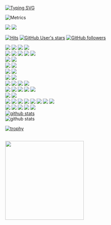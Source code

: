[![Typing SVG](https://readme-typing-svg.herokuapp.com?font=League+Script&size=25&lines=I+believe+I+can+flutter)](https://git.io/typing-svg)

<!-- https://metrics.lecoq.io/ -->
![Metrics](https://metrics.lecoq.io/xpwmaosldk?template=classic&base.header=0&achievements=1&introduction=1&stackoverflow=1&base.indepth=false&achievements.threshold=C&achievements.secrets=true&achievements.display=compact&achievements.limit=0&introduction.title=true&stackoverflow.user=8912043&stackoverflow.sections=answers-top&stackoverflow.limit=2&stackoverflow.lines=2&stackoverflow.lines.snippet=3&config.timezone=Asia%2FTokyo)


<a href="https://blogdeveloperspot.blogspot.com" target="_blank"><img src="https://img.shields.io/badge/Blogger-FF5722?style=for-the-badge&logo=blogger&logoColor=white"/></a>
<a href="https://stackoverflow.com/users/8912043/taz" target="_blank"><img src="https://img.shields.io/badge/Stack_Overflow-FE7A16?style=for-the-badge&logo=stack-overflow&logoColor=white"/></a>
<br>

<!-- ### Hi there 👋 -->
[![Hits](https://hits.seeyoufarm.com/api/count/incr/badge.svg?url=https%3A%2F%2Fgithub.com%2Fxpwmaosldk&count_bg=%23FA0000&title_bg=%23555555&icon=github.svg&icon_color=%23FFFFFF&title=welcome&edge_flat=false)](https://blogdeveloperspot.blogspot.com)
[![GitHub User's stars](https://img.shields.io/github/stars/xpwmaosldk?style=social)](https://blogdeveloperspot.blogspot.com)
[![GitHub followers](https://img.shields.io/github/followers/xpwmaosldk?style=social)](https://blogdeveloperspot.blogspot.com)

<!-- [![My First pub.dev package]()](https://pub.dev/packages/number_pagination)<br> -->

<a href="#" target="_blank"><img src="https://img.shields.io/badge/Dart-0175C2?style=for-the-badge&logo=dart&logoColor=white"/></a>
<a href="#" target="_blank"><img src="https://img.shields.io/badge/Java-ED8B00?style=for-the-badge&logo=java&logoColor=white"/></a>
<a href="#" target="_blank"><img src="https://img.shields.io/badge/Kotlin-0095D5?&style=for-the-badge&logo=kotlin&logoColor=white"/></a>
<a href="#" target="_blank"><img src="https://img.shields.io/badge/JavaScript-323330?style=for-the-badge&logo=javascript&logoColor=F7DF1E"/></a>
<br>
<a href="#" target="_blank"><img src="https://img.shields.io/badge/Flutter-02569B?style=for-the-badge&logo=flutter&logoColor=white"/></a> 
<a href="#" target="_blank"><img src="https://img.shields.io/badge/Spring_Boot-F2F4F9?style=for-the-badge&logo=spring-boot"/></a>
<a href="#" target="_blank"><img src="https://img.shields.io/badge/Vue.js-35495E?style=for-the-badge&logo=vuedotjs&logoColor=4FC08D"/></a>
<a href="#" target="_blank"><img src="https://img.shields.io/badge/Node.js-339933?style=for-the-badge&logo=nodedotjs&logoColor=white"/></a>
<a href="#" target="_blank"><img src="https://img.shields.io/badge/React-20232A?style=for-the-badge&logo=react&logoColor=61DAFB"/></a>
<br>
<a href="#" target="_blank"><img src="https://img.shields.io/badge/Android-3DDC84?style=for-the-badge&logo=android&logoColor=white"/></a>
<a href="#" target="_blank"><img src="https://img.shields.io/badge/iOS-000000?style=for-the-badge&logo=ios&logoColor=white"/></a>
<br>
<a href="#" target="_blank"><img src="https://img.shields.io/badge/Google_Play-414141?style=for-the-badge&logo=google-play&logoColor=white"/></a>
<a href="#" target="_blank"><img src="https://img.shields.io/badge/App_Store-0D96F6?style=for-the-badge&logo=app-store&logoColor=white"/></a>
<br>
<a href="#" target="_blank"><img src="https://img.shields.io/badge/iBeacon-3D7EBB?style=for-the-badge&logo=iBeacon&logoColor=white"/></a>
<a href="#" target="_blank"><img src="https://img.shields.io/badge/JSON%20Web%20Tokens-000000?style=for-the-badge&logo=JSON%20Web%20Tokens&logoColor=white"/></a>
<br>
<a href="#" target="_blank"><img src="https://img.shields.io/badge/gradle-02303A?style=for-the-badge&logo=gradle&logoColor=white"/></a>
<a href="#" target="_blank"><img src="https://img.shields.io/badge/apache_maven-C71A36?style=for-the-badge&logo=apachemaven&logoColor=white"/></a>
<br>
<a href="#" target="_blank"><img src="https://img.shields.io/badge/Amazon_AWS-FF9900?style=for-the-badge&logo=amazonaws&logoColor=white"/></a>
<a href="#" target="_blank"><img src="https://img.shields.io/badge/firebase-ffca28?style=for-the-badge&logo=firebase&logoColor=black"/></a>
<a href="#" target="_blank"><img src="https://img.shields.io/badge/Nginx-009639?style=for-the-badge&logo=nginx&logoColor=white"/></a>
<a href="#" target="_blank"><img src="https://img.shields.io/badge/Jenkins-D24939?style=for-the-badge&logo=Jenkins&logoColor=white"/></a>
<br>
<a href="#" target="_blank"><img src="https://img.shields.io/badge/MariaDB-003545?style=for-the-badge&logo=mariadb&logoColor=white"/></a>
<a href="#" target="_blank"><img src="https://img.shields.io/badge/MySQL-005C84?style=for-the-badge&logo=mysql&logoColor=white"/></a>
<a href="#" target="_blank"><img src="https://img.shields.io/badge/SQLite-07405E?style=for-the-badge&logo=sqlite&logoColor=white"/></a>
<a href="#" target="_blank"><img src="https://img.shields.io/badge/redis-%23DD0031.svg?&style=for-the-badge&logo=redis&logoColor=white"/></a>
<a href="#" target="_blank"><img src="https://img.shields.io/badge/Realm-39477F?style=for-the-badge&logo=realm&logoColor=white"/></a>
<br>
<a href="#" target="_blank"><img src="https://img.shields.io/badge/mac%20os-000000?style=for-the-badge&logo=apple&logoColor=white"/></a>
<a href="#" target="_blank"><img src="https://img.shields.io/badge/Ubuntu-E95420?style=for-the-badge&logo=ubuntu&logoColor=white"/></a>
<br>
<a href="#" target="_blank"><img src="https://img.shields.io/badge/GIT-E44C30?style=for-the-badge&logo=git&logoColor=white"/></a>
<a href="#" target="_blank"><img src="https://img.shields.io/badge/GitHub-100000?style=for-the-badge&logo=github&logoColor=white"/></a>
<a href="#" target="_blank"><img src="https://img.shields.io/badge/GitLab-330F63?style=for-the-badge&logo=gitlab&logoColor=white"/></a>
<a href="#" target="_blank"><img src="https://img.shields.io/badge/Slack-4A154B?style=for-the-badge&logo=Slack&logoColor=white"/></a>
<a href="#" target="_blank"><img src="https://img.shields.io/badge/Notion-000000?style=for-the-badge&logo=notion&logoColor=white"/></a>
<a href="#" target="_blank"><img src="https://img.shields.io/badge/Swagger-85EA2D?style=for-the-badge&logo=Swagger&logoColor=white"/></a>
<a href="#" target="_blank"><img src="https://img.shields.io/badge/Postman-FF6C37?style=for-the-badge&logo=Postman&logoColor=white"/></a>
<a href="#" target="_blank"><img src="https://img.shields.io/badge/iTerm2-000000?style=for-the-badge&logo=iterm2&logoColor=white"/></a>
<br>
<a href="#" target="_blank"><img src="https://img.shields.io/badge/Visual_Studio_Code-0078D4?style=for-the-badge&logo=visual%20studio%20code&logoColor=white"/></a>
<a href="#" target="_blank"><img src="https://img.shields.io/badge/Android_Studio-3DDC84?style=for-the-badge&logo=android-studio&logoColor=white"/></a>
<a href="#" target="_blank"><img src="https://img.shields.io/badge/Eclipse-2C2255?style=for-the-badge&logo=eclipse&logoColor=white"/></a>
<a href="#" target="_blank"><img src="https://img.shields.io/badge/VIM-%2311AB00.svg?&style=for-the-badge&logo=vim&logoColor=white"/></a>
<a href="#" target="_blank"><img src="https://img.shields.io/badge/Xcode-007ACC?style=for-the-badge&logo=Xcode&logoColor=white"/></a>
<br>
[![github stats](https://github-readme-stats-ebon-zeta.vercel.app/api/top-langs/?exclude_repo=xpwmaosldk.github.io&username=xpwmaosldk&show_icons=true&hide_border=false&layout=compact&theme=dracula)](https://github.com/xpwmaosldk)<br>
![github stats](https://github-readme-stats-ebon-zeta.vercel.app/api?username=xpwmaosldk&show_icons=true&theme=dracula)
<br>
<!-- ![trophy](https://github-profile-trophy.vercel.app/?username=xpwmaosldk) -->
[![trophy](https://github-profile-trophy.vercel.app/?username=xpwmaosldk&theme=dracula&row=1)](https://github.com/xpwmaosldk)<br>
<br>

<a href="https://blogdeveloperspot.blogspot.com"><img src="https://postfiles.pstatic.net/MjAyMTAxMDVfMTg5/MDAxNjA5ODEyMjc2NjQ3.gapiZqWIC7QD7A2XKeSc1vEEsvex_QfaeMZ1Q3kp9jMg.qmZGYhXPtGWk444Ca73jzHsOPVHrP6goc8sPkgl7UJUg.JPEG.gitacademy01/6.JPG?type=w966" width="250px" height="250px"></a>




<!--
**xpwmaosldk/xpwmaosldk** is a ✨ _special_ ✨ repository because its `README.md` (this file) appears on your GitHub profile.

Here are some ideas to get you started:

- 🔭 I’m currently working on ...
- 🌱 I’m currently learning ...
- 👯 I’m looking to collaborate on ...
- 🤔 I’m looking for help with ...
- 💬 Ask me about ...
- 📫 How to reach me: ...
- 😄 Pronouns: ...
- ⚡ Fun fact: ...
-->
